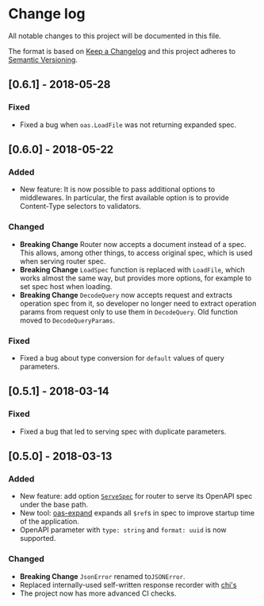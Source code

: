# Change log

All notable changes to this project will be documented in this file.

The format is based on [Keep a Changelog](http://keepachangelog.com/en/1.0.0/)
and this project adheres to [Semantic Versioning](http://semver.org/spec/v2.0.0.html).

## [0.6.1] - 2018-05-28

### Fixed

- Fixed a bug when `oas.LoadFile` was not returning expanded spec.

## [0.6.0] - 2018-05-22

### Added

- New feature: It is now possible to pass additional options to middlewares.
In particular, the first available option is to provide Content-Type selectors
to validators.

### Changed

- **Breaking Change** Router now accepts a document instead of a spec. This 
allows, among other things, to access original spec, which is used when serving 
router spec.
- **Breaking Change** `LoadSpec` function is replaced with `LoadFile`, which 
works almost the same way, but provides more options, for example to set
spec host when loading.
- **Breaking Change** `DecodeQuery` now accepts request and extracts operation 
spec from it, so developer no longer need to extract operation params from request
only to use them in `DecodeQuery`. Old function moved to `DecodeQueryParams`.

### Fixed

- Fixed a bug about type conversion for `default` values of query parameters.

## [0.5.1] - 2018-03-14

### Fixed

- Fixed a bug that led to serving spec with duplicate parameters.

## [0.5.0] - 2018-03-13

### Added

- New feature: add option [`ServeSpec`](https://github.com/hypnoglow/oas2/blob/4b7ce7cc55bdd7cbb66e94e8af94f3dd08e8fc01/router.go#L127) for router to serve its OpenAPI spec under the base path.
- New tool: [oas-expand](https://github.com/hypnoglow/oas2/tree/7678e995b788570a0483e667e030f8c7166a6681/cmd/oas-expand) expands all `$ref`s in spec to improve startup time of
the application.
- OpenAPI parameter with `type: string` and `format: uuid` is now supported.

### Changed

- **Breaking Change** `JsonError` renamed to`JSONError`.
- Replaced internally-used self-written response recorder with [chi's](https://github.com/go-chi/chi/blob/master/middleware/wrap_writer18.go#L12) 
- The project now has more advanced CI checks.
